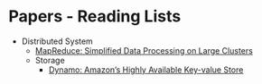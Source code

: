# Papers - Reading Lists
- Distributed System
  - [MapReduce: Simplified Data Processing on Large Clusters](https://pdos.csail.mit.edu/6.824/papers/mapreduce.pdf)
  - Storage
    - [Dynamo: Amazon’s Highly Available Key-value Store](https://www.allthingsdistributed.com/files/amazon-dynamo-sosp2007.pdf)
